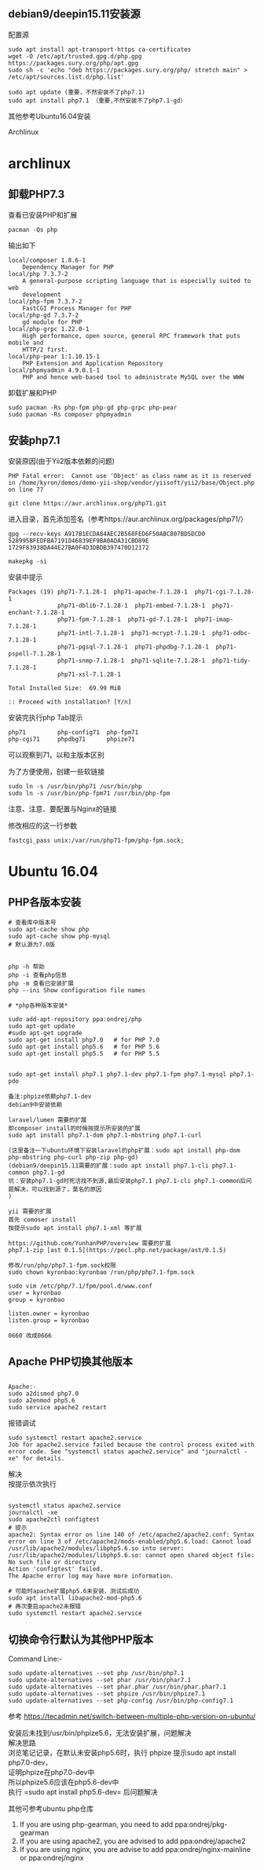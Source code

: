 ## debian9/deepin15.11安装源  
配置源  
  
```
sudo apt install apt-transport-https ca-certificates
wget -O /etc/apt/trusted.gpg.d/php.gpg https://packages.sury.org/php/apt.gpg
sudo sh -c 'echo "deb https://packages.sury.org/php/ stretch main" > /etc/apt/sources.list.d/php.list'
```
  
```
sudo apt update (重要，不然安装不了php7.1)
sudo apt install php7.1 （重要,不然安装不了php7.1-gd）
```
  
其他参考Ubuntu16.04安装  

Archlinux  
# archlinux
## 卸载PHP7.3
查看已安装PHP和扩展  
```
pacman -Qs php
```
输出如下  
```
local/composer 1.8.6-1
    Dependency Manager for PHP
local/php 7.3.7-2
    A general-purpose scripting language that is especially suited to web
    development
local/php-fpm 7.3.7-2
    FastCGI Process Manager for PHP
local/php-gd 7.3.7-2
    gd module for PHP
local/php-grpc 1.22.0-1
    High performance, open source, general RPC framework that puts mobile and
    HTTP/2 first.
local/php-pear 1:1.10.15-1
    PHP Extension and Application Repository
local/phpmyadmin 4.9.0.1-1
    PHP and hence web-based tool to administrate MySQL over the WWW
```
卸载扩展和PHP  
```
sudo pacman -Rs php-fpm php-gd php-grpc php-pear
sudo pacman -Rs composer phpmyadmin
```
  
## 安装php7.1
安装原因(由于Yii2版本依赖的问题)  
```
PHP Fatal error:  Cannot use 'Object' as class name as it is reserved in /home/kyron/demos/demo-yii-shop/vendor/yiisoft/yii2/base/Object.php on line 77
```
```
git clone https://aur.archlinux.org/php71.git
```
  
进入目录，首先添加签名（参考https://aur.archlinux.org/packages/php71/）  
```
gpg --recv-keys A917B1ECDA84AEC2B568FED6F50ABC807BD5DCD0 528995BFEDFBA7191D46839EF9BA0ADA31CBD89E 1729F83938DA44E27BA0F4D3DBDB397470D12172

makepkg -si
```
安装中提示  
```
Packages (19) php71-7.1.28-1  php71-apache-7.1.28-1  php71-cgi-7.1.28-1
              php71-dblib-7.1.28-1  php71-embed-7.1.28-1  php71-enchant-7.1.28-1
              php71-fpm-7.1.28-1  php71-gd-7.1.28-1  php71-imap-7.1.28-1
              php71-intl-7.1.28-1  php71-mcrypt-7.1.28-1  php71-odbc-7.1.28-1
              php71-pgsql-7.1.28-1  php71-phpdbg-7.1.28-1  php71-pspell-7.1.28-1
              php71-snmp-7.1.28-1  php71-sqlite-7.1.28-1  php71-tidy-7.1.28-1
              php71-xsl-7.1.28-1

Total Installed Size:  69.99 MiB

:: Proceed with installation? [Y/n]
```
安装完执行php Tab提示  
```
php71         php-config71  php-fpm71
php-cgi71     phpdbg71      phpize71
```
可以观察到71，以和主版本区别  
  
为了方便使用，创建一些软链接  
```
sudo ln -s /usr/bin/php71 /usr/bin/php
sudo ln -s /usr/bin/php-fpm71 /usr/bin/php-fpm
```
  
注意、注意、要配置与Nginx的链接  
  
修改相应的这一行参数  
```
fastcgi_pass unix:/var/run/php71-fpm/php-fpm.sock;
```
  
# Ubuntu 16.04  
## PHP各版本安装
```
# 查看库中版本号
sudo apt-cache show php
sudo apt-cache show php-mysql
# 默认源为7.0版


php -h 帮助
php -i 查看php信息
php -m 查看已安装扩展
php --ini Show configuration file names

# *php各种版本安装*

sudo add-apt-repository ppa:ondrej/php
sudo apt-get update
#sudo apt-get upgrade
sudo apt-get install php7.0   # for PHP 7.0
sudo apt-get install php5.6   # for PHP 5.6
sudo apt-get install php5.5   # for PHP 5.5


sudo apt-get install php7.1 php7.1-dev php7.1-fpm php7.1-mysql php7.1-pdo

备注:phpize依赖php7.1-dev
debian9中安装依赖

laravel/lumen 需要的扩展
即composer install的时候按提示所安装的扩展
sudo apt install php7.1-dom php7.1-mbstring php7.1-curl

(这里备注一下ubuntu环境下安装laravel的php扩展：sudo apt install php-dom php-mbstring php-curl php-zip php-gd)
(debian9/deepin15.11需要的扩展：sudo apt install php7.1-cli php7.1-common php7.1-gd
坑：安装php7.1-gd时死活找不到源,最后安装php7.1 php7.1-cli php7.1-common后问题解决，可以找到源了，莫名的原因
)

yii 需要的扩展
首先 comoser install
按提示sudo apt install php7.1-xml 等扩展

https://github.com/YunhanPHP/overview 需要的扩展
php7.1-zip [ast 0.1.5](https://pecl.php.net/package/ast/0.1.5)

修改/run/php/php7.1-fpm.sock权限
sudo chown kyronbao:kyronbao /run/php/php7.1-fpm.sock

sudo vim /etc/php/7.1/fpm/pool.d/www.conf
user = kyronbao
group = kyronbao

listen.owner = kyronbao
listen.group = kyronbao

0660 改成0666
```
  
  
  
  
  
## Apache PHP切换其他版本
```

Apache:-
sudo a2dismod php7.0
sudo a2enmod php5.6
sudo service apache2 restart
```
  
报错调试  
```
sudo systemctl restart apache2.service
Job for apache2.service failed because the control process exited with error code. See "systemctl status apache2.service" and "journalctl -xe" for details.
```
解决  
按提示依次执行  
```

systemctl status apache2.service
journalctl -xe
sudo apache2ctl configtest
# 提示
apache2: Syntax error on line 140 of /etc/apache2/apache2.conf: Syntax error on line 3 of /etc/apache2/mods-enabled/php5.6.load: Cannot load /usr/lib/apache2/modules/libphp5.6.so into server: /usr/lib/apache2/modules/libphp5.6.so: cannot open shared object file: No such file or directory
Action 'configtest' failed.
The Apache error log may have more information.

# 可能时apache扩展php5.6未安装，测试后成功
sudo apt install libapache2-mod-php5.6
# 再次重启apache2未报错
sudo systemctl restart apache2.service
```
  
## 切换命令行默认为其他PHP版本
Command Line:-  
```
sudo update-alternatives --set php /usr/bin/php7.1
sudo update-alternatives --set phar /usr/bin/phar7.1
sudo update-alternatives --set phar.phar /usr/bin/phar.phar7.1
sudo update-alternatives --set phpize /usr/bin/phpize7.1
sudo update-alternatives --set php-config /usr/bin/php-config7.1
```
  
参考 https://tecadmin.net/switch-between-multiple-php-version-on-ubuntu/  
  
安装后未找到/usr/bin/phpize5.6，无法安装扩展，问题解决  
解决思路  
浏览笔记记录，在默认未安装php5.6时，执行 phpize 提示sudo apt install php7.0-dev，  
证明phpize在php7.0-dev中  
所以phpize5.6应该在php5.6-dev中  
执行 =sudo apt install php5.6-dev= 后问题解决  
  
其他可参考ubuntu php仓库  
1. If you are using php-gearman, you need to add ppa:ondrej/pkg-gearman  
2. If you are using apache2, you are advised to add ppa:ondrej/apache2  
3. If you are using nginx, you are advise to add ppa:ondrej/nginx-mainline  
   or ppa:ondrej/nginx  
  
  
  
  




